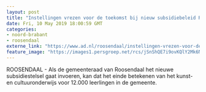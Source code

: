 ```yaml
---
layout: post
title: "Instellingen vrezen voor de toekomst bij nieuw subsidiebeleid Roosendaal"
date: Fri, 10 May 2019 18:00:59 GMT
categories: 
- noord-brabant 
- roosendaal 
externe_link: "https://www.ad.nl/roosendaal/instellingen-vrezen-voor-de-toekomst-bij-nieuw-subsidiebeleid-roosendaal~a3b09823/"
feature_image: "https://images1.persgroep.net/rcs/jSnShQE7i9ovKQlY2Mk6Ne_tZ2Y/diocontent/147857108/_fitwidth/400/?appId=21791a8992982cd8da851550a453bd7f&quality=0.7"
---
```


ROOSENDAAL - Als de gemeenteraad van Roosendaal het nieuwe subsidiestelsel gaat invoeren, kan dat het einde betekenen van het kunst- en cultuuronderwijs voor 12.000 leerlingen in de gemeente.
